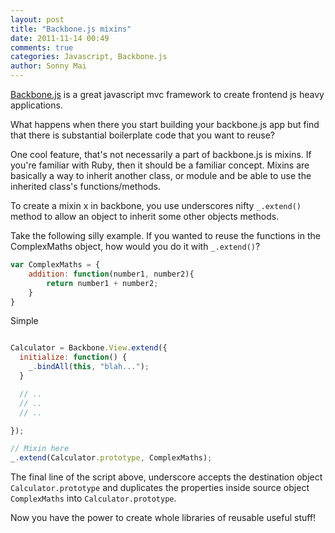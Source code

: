 ```yaml
---
layout: post
title: "Backbone.js mixins"
date: 2011-11-14 00:49
comments: true
categories: Javascript, Backbone.js
author: Sonny Mai
---
```


[Backbone.js](http://documentcloud.github.com/backbone/) is a great javascript mvc framework to create frontend js heavy applications.

What happens when there you start building your backbone.js app but find that there is substantial boilerplate code that you want to reuse?

One cool feature, that's not necessarily a part of backbone.js is mixins. If you're familiar with Ruby, then it should be a familiar concept. Mixins are basically a way to inherit another class, or module and be able to use the inherited class's functions/methods.

To create a mixin x	in backbone, you use underscores nifty ```_.extend()``` method to allow an object to inherit some other objects methods.

Take the following silly example. If you wanted to reuse the functions in the ComplexMaths object, how would you do it with ```_.extend()```?

``` javascript complex_maths.js
var ComplexMaths = {
	addition: function(number1, number2){
		return number1 + number2;
	}
}
```

Simple

``` javascript calculator.js

Calculator = Backbone.View.extend({
  initialize: function() {
    _.bindAll(this, "blah...");
  }

  // ..
  // ..
  // ..

});

// Mixin here
_.extend(Calculator.prototype, ComplexMaths);

```

The final line of the script above, underscore accepts the destination object ```Calculator.prototype``` and duplicates the properties inside source object ```ComplexMaths``` into ```Calculator.prototype```.

Now you have the power to create whole libraries of reusable useful stuff!